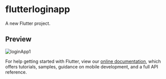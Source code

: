 # flutterloginapp

A new Flutter project.

## Preview
![loginApp1](https://user-images.githubusercontent.com/51126010/184471846-6ef97850-3043-4079-a268-82aa78296f0c.png)

For help getting started with Flutter, view our
[online documentation](https://flutter.dev/docs), which offers tutorials,
samples, guidance on mobile development, and a full API reference.
